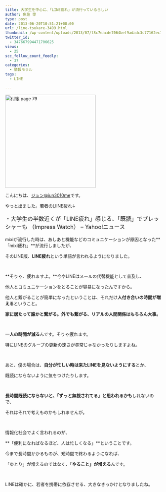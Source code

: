 ```yaml
---
title: 大学生を中心に、「LINE疲れ」が流行っているらしい
author: 魚住 惇
type: post
date: 2013-06-20T10:51:21+00:00
url: /line-tsukare-3499.html
thumbnail: /wp-content/uploads/2013/07/f8c7eacde7064bef9adadc3c77162ec1.png
twitter_id:
  - 347667994471706625
views:
  - 25
scc_follow_count_feedly:
  - 37
categories:
  - 情報モラル
tags:
  - LINE

---
```

<img decoding="async" loading="lazy" title="付箋__page_79.png" src="/wp-content/uploads/2013/06/f8c7eacde7064bef9adadc3c77162ec1.png" alt="付箋 page 79" width="293" height="300" border="0" />

<!--more-->

こんにちは、[ジュン@jun3010me][1]です。

やっと出ました。若者のLIINE疲れ↓

<p style="font-size: 18px;">
  ・大学生の半数近くが「LINE疲れ」感じる、「既読」でプレッシャーも （Impress Watch） &#8211; Yahoo!ニュース
</p>

mixiが流行した時は、あしあと機能などのコミュニケーションが原因となった**「mixi疲れ」**が流行しましたが、

そのLINE版、**LINE疲れ**という単語が言われるようになりました。

 

**そりゃ、疲れますよ。**今やLINEはメールの代替機能として普及し、

他人とコミュニケーションをとることが容易になったんですから。

他人と繋がることが簡単になったということは、それだけ**人付き合いの時間が増える**ということ。

**家に居たって誰かと繋がる。外でも繋がる、リアルの人間関係はもちろん大事。**

 

**一人の時間が減る**んです。そりゃ疲れます。

特にLINEのグループの更新の速さが尋常じゃなかったりしますよね。

 

あと、僕の場合は、**自分が忙しい時は来たLINEを見ないようにする**とか、

既読にならないように気をつけたりします。

 

**長時間既読にならないと、「ずっと無視されてる」と思われるかも**しれないので、

それはそれで考えものかもしれませんが。

 

情報化社会でよく言われるのが、

**「便利になればなるほど、人は忙しくなる」**ということです。

今まで長時間かかるものが、短時間で終わるようになれば、

「ゆとり」が増えるのではなく、**「やること」が増える**んです。

 

LINEは確かに、若者を携帯に依存させる、大きなきっかけとなりましたね。

 [1]: https://twitter.com/jun3010me